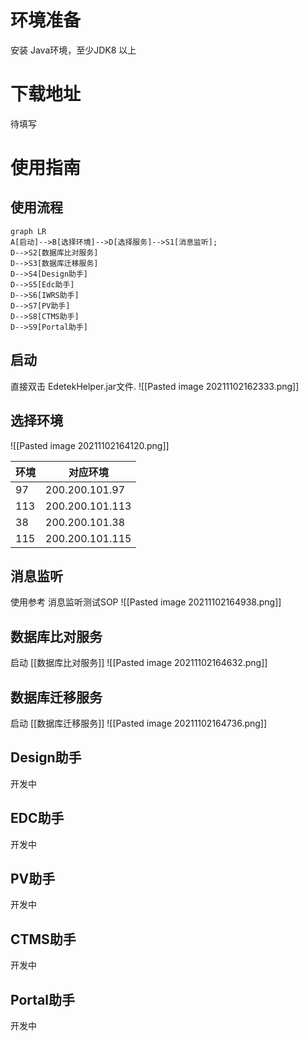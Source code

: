 # 环境准备
安装 Java环境，至少JDK8 以上

# 下载地址
待填写

# 使用指南
## 使用流程
```mermaid
graph LR
A[启动]-->B[选择环境]-->D[选择服务]-->S1[消息监听];
D-->S2[数据库比对服务]
D-->S3[数据库迁移服务]
D-->S4[Design助手]
D-->S5[Edc助手]
D-->S6[IWRS助手]
D-->S7[PV助手]
D-->S8[CTMS助手]
D-->S9[Portal助手]
```

## 启动
直接双击 EdetekHelper.jar文件.
![[Pasted image 20211102162333.png]]

## 选择环境
![[Pasted image 20211102164120.png]]

| 环境 | 对应环境 |
|  --- | --- |
|    97     |   200.200.101.97  |
|    113     |   200.200.101.113  |
|    38    |   200.200.101.38  |
|    115     |   200.200.101.115  |


## 消息监听
使用参考 消息监听测试SOP
![[Pasted image 20211102164938.png]]

## 数据库比对服务
启动 [[数据库比对服务]]
![[Pasted image 20211102164632.png]]

## 数据库迁移服务
启动 [[数据库迁移服务]]
![[Pasted image 20211102164736.png]]

## Design助手
开发中
## EDC助手
开发中
## PV助手
开发中
## CTMS助手
开发中
## Portal助手
开发中



